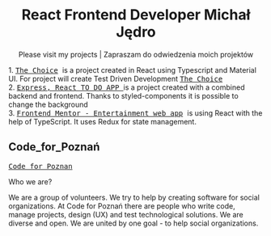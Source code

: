 
<h1 align="center">React Frontend Developer Michał Jędro </h1>

<p align="center">
 Please visit my projects | Zapraszam do odwiedzenia moich projektów  

 </p>

<div>
  1.
 <kbd>
  <a href="https://github.com/michaljedro/the-choice">The Choice</a>
</kbd>
  is a project created in React using Typescript and Material UI. For project will create Test Driven Development
 <kbd>
  <a href="http://the-right-choice.vercel.app/">The Choice</a>
</kbd>
 </div>
<div>
  2.
 <kbd>
 <a href="https://github.com/michaljedro/todoapp-express-react-ts">Express, React TO DO APP </a>
</kbd>
is a project created with a combined backend and frontend. Thanks to styled-components it is possible to change the background
 </div>
 <div>
  3.
 <kbd>
 <a href="https://github.com/michaljedro/movie-app">Frontend Mentor - Entertainment web app</a>
</kbd>
is using React with the help of TypeScript. It uses Redux for state management.
 </div>
 <div>

 
## Code_for_Poznań 

<kbd>
 <a href="https://codeforpoznan.pl">Code for Poznan</a>
</kbd>
<p>
 
 Who we are?

We are a group of volunteers. We try to help by creating software for social organizations. At Code for Poznań there are people who write code, manage projects, design (UX) and test technological solutions. We are diverse and open. We are united by one goal - to help social organizations.
 </p>


